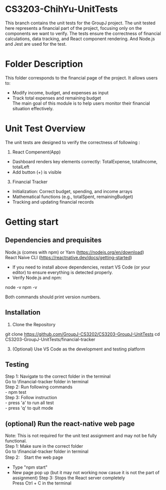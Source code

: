 # CS3203-ChihYu-UnitTests
This branch contains the unit tests for the GroupJ project. The unit tested here represents a financial part of the project, focusing only on the components we want to verify. The tests ensure the correctness of financial calculations, data tracking, and React component rendering. And Node.js and Jest are used for the test. 

# Folder Description
This folder corresponds to the financial page of the project. It allows users to:  
- Modify income, budget, and expenses as input
- Track total expenses and remaining budget  
The main goal of this module is to help users monitor their financial situation effectively.

# Unit Test Overview
The unit tests are designed to verify the correctness of following :  
1. React Compenent(App)
- Dashboard renders key elements correctly: TotalExpense, totalIncome, totalLeft
- Add button (+) is visible
3. Financial Tracker  
- Initialization: Correct budget, spending, and income arrays
- Mathematical functions (e.g., totalSpent, remainingBudget)
- Tracking and updating financial records

# Getting start
## Dependencies and prequisites
Node.js (comes with npm) or Yarn (https://nodejs.org/en/download)  
React Naive CLI (https://reactnative.dev/docs/getting-started)   
- If you need to install above dependencies, restart VS Code (or your editor) to ensure everything is detected properly.
- Verify Node.js and npm:

node -v
npm -v


Both commands should print version numbers.

## Installation
1. Clone the Repository
   
git clone https://github.com/GroupJ-CS3202/CS3203-GroupJ-UnitTests
cd CS3203-GroupJ-UnitTests/financial-tracker

3. (Optional) Use VS Code as the development and testing platform

## Testing
Step 1: Navigate to the correct folder in the terminal  
         Go to \financial-tracker folder in terminal  
Step 2: Run following commands  
         - npm test  
Step 3: Follow instruction  
         - press 'a' to run all test  
         - press 'q' to quit mode    

## (optional) Run the react-native web page
Note: This is not required for the unit test assignment and may not be fully functional.  
Step 1:  Make sure in the correct folder   
         Go to \financial-tracker folder in terminal  
Step 2:　Start the web page   
- Type "npm start"  
- New page pop up (but it may not working now casue it is not the part of assignment)
Step 3: Stops the React server completely  
        Press Ctrl + C in the terminal  
